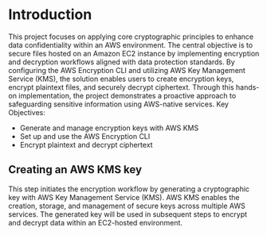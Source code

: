 # Introduction
This project focuses on applying core cryptographic principles to enhance data confidentiality within an AWS environment. The central objective is to secure files hosted on an Amazon EC2 instance by implementing encryption and decryption workflows aligned with data protection standards. By configuring the AWS Encryption CLI and utilizing AWS Key Management Service (KMS), the solution enables users to create encryption keys, encrypt plaintext files, and securely decrypt ciphertext. Through this hands-on implementation, the project demonstrates a proactive approach to safeguarding sensitive information using AWS-native services.
Key Objectives:
- Generate and manage encryption keys with AWS KMS
- Set up and use the AWS Encryption CLI
- Encrypt plaintext and decrypt ciphertext
##  Creating an AWS KMS key
This step initiates the encryption workflow by generating a cryptographic key with AWS Key Management Service (KMS). AWS KMS enables the creation, storage, and management of secure keys across multiple AWS services. The generated key will be used in subsequent steps to encrypt and decrypt data within an EC2-hosted environment.
